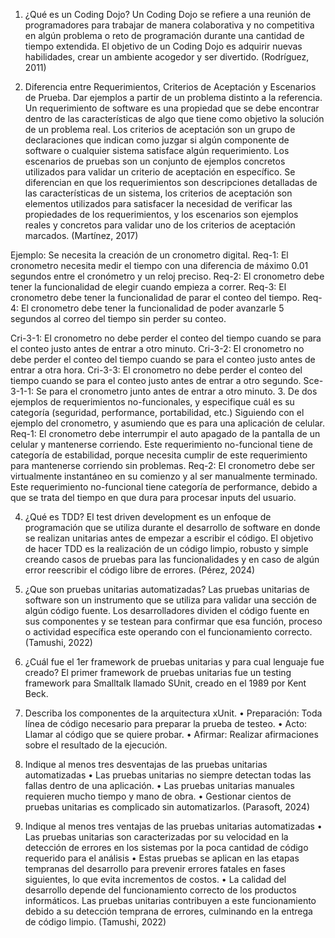 1.	¿Qué es un Coding Dojo? 
Un Coding Dojo se refiere a una reunión de programadores para trabajar de manera colaborativa y no competitiva en algún problema o reto de programación durante una cantidad de tiempo extendida. El objetivo de un Coding Dojo es adquirir nuevas habilidades, crear un ambiente acogedor y ser divertido. (Rodríguez, 2011)

2.	Diferencia entre Requerimientos, Criterios de Aceptación y Escenarios de Prueba. Dar ejemplos a partir de un problema distinto a la referencia. 
Un requerimiento de software es una propiedad que se debe encontrar dentro de las características de algo que tiene como objetivo la solución de un problema real. Los criterios de aceptación son un grupo de declaraciones que indican como juzgar si algún componente de software o cualquier sistema satisface algún requerimiento. Los escenarios de pruebas son un conjunto de ejemplos concretos utilizados para validar un criterio de aceptación en específico.
Se diferencian en que los requerimientos son descripciones detalladas de las características de un sistema, los criterios de aceptación son elementos utilizados para satisfacer la necesidad de verificar las propiedades de los requerimientos, y los escenarios son ejemplos reales y concretos para validar uno de los criterios de aceptación marcados. (Martínez, 2017)

Ejemplo: Se necesita la creación de un cronometro digital. 
Req-1: El cronometro necesita medir el tiempo con una diferencia de máximo 0.01 segundos entre el cronómetro y un reloj preciso. 
Req-2: El cronometro debe tener la funcionalidad de elegir cuando empieza a correr. 
Req-3: El cronometro debe tener la funcionalidad de parar el conteo del tiempo. 
Req-4: El cronometro debe tener la funcionalidad de poder avanzarle 5 segundos al correo del tiempo sin perder su conteo. 

Cri-3-1: El cronometro no debe perder el conteo del tiempo cuando se para el conteo justo antes de entrar a otro minuto. 
Cri-3-2: El cronometro no debe perder el conteo del tiempo cuando se para el conteo justo antes de entrar a otra hora. 
Cri-3-3: El cronometro no debe perder el conteo del tiempo cuando se para el conteo justo antes de entrar a otro segundo.
Sce-3-1-1: Se para el cronometro junto antes de entrar a otro minuto. 
3.	De dos ejemplos de requerimientos no-funcionales, y especifique cuál es su categoría (seguridad, performance, portabilidad, etc.)
Siguiendo con el ejemplo del cronometro, y asumiendo que es para una aplicación de celular. 
Req-1: El cronometro debe interrumpir el auto apagado de la pantalla de un celular y mantenerse corriendo. Este requerimiento no-funcional tiene de categoría de estabilidad, porque necesita cumplir de este requerimiento para mantenerse corriendo sin problemas. 
Req-2: El cronometro debe ser virtualmente instantáneo en su comienzo y al ser manualmente terminado. Este requerimiento no-funcional tiene categoría de performance, debido a que se trata del tiempo en que dura para procesar inputs del usuario.  

4.	¿Qué es TDD?
El test driven development es un enfoque de programación que se utiliza durante el desarrollo de software en donde se realizan unitarias antes de empezar a escribir el código. El objetivo de hacer TDD es la realización de un código limpio, robusto y simple creando casos de pruebas para las funcionalidades y en caso de algún error reescribir el código libre de errores. (Pérez, 2024)

5. ¿Que son pruebas unitarias automatizadas?
Las pruebas unitarias de software son un instrumento que se utiliza para validar una sección de algún código fuente. Los desarrolladores dividen el código fuente en sus componentes y se testean para confirmar que esa función, proceso o actividad específica este operando con el funcionamiento correcto. (Tamushi, 2022)
6. ¿Cuál fue el 1er framework de pruebas unitarias y para cual lenguaje fue creado?
El primer framework de pruebas unitarias fue un testing framework para Smalltalk llamado SUnit, creado en el 1989 por Kent Beck. 
7. Describa los componentes de la arquitectura xUnit. 
•	Preparación: Toda línea de código necesario para preparar la prueba de testeo. 
•	Acto: Llamar al código que se quiere probar. 
•	Afirmar: Realizar afirmaciones sobre el resultado de la ejecución. 
8. Indique al menos tres desventajas de las pruebas unitarias automatizadas
•	Las pruebas unitarias no siempre detectan todas las fallas dentro de una aplicación. 
•	Las pruebas unitarias manuales requieren mucho tiempo y mano de obra. 
•	Gestionar cientos de pruebas unitarias es complicado sin automatizarlos. (Parasoft, 2024)


9. Indique al menos tres ventajas de las pruebas unitarias automatizadas
•	Las pruebas unitarias son caracterizadas por su velocidad en la detección de errores en los sistemas por la poca cantidad de código requerido para el análisis
•	Estas pruebas se aplican en las etapas tempranas del desarrollo para prevenir errores fatales en fases siguientes, lo que evita incrementos de costos. 
•	La calidad del desarrollo depende del funcionamiento correcto de los productos informáticos. Las pruebas unitarias contribuyen a este funcionamiento debido a su detección temprana de errores, culminando en la entrega de código limpio. (Tamushi, 2022)
